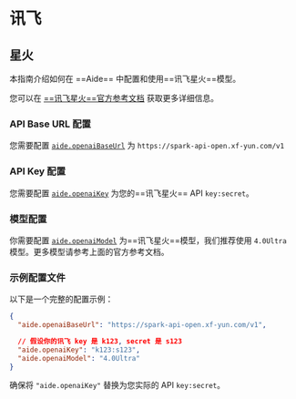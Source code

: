 # 讯飞

## 星火

本指南介绍如何在 ==Aide== 中配置和使用==讯飞星火==模型。

您可以在 [==讯飞星火==官方参考文档](https://www.xfyun.cn/doc/spark/HTTP%E8%B0%83%E7%94%A8%E6%96%87%E6%A1%A3.html#_1-%E6%8E%A5%E5%8F%A3%E8%AF%B4%E6%98%8E) 获取更多详细信息。

### API Base URL 配置

您需要配置 [`aide.openaiBaseUrl`](../configuration/openai-base-url.md) 为 `https://spark-api-open.xf-yun.com/v1`

### API Key 配置

您需要配置 [`aide.openaiKey`](../configuration/openai-key.md) 为您的==讯飞星火== API `key:secret`。

### 模型配置

你需要配置 [`aide.openaiModel`](../configuration/openai-model.md) 为==讯飞星火==模型，我们推荐使用 `4.0Ultra` 模型。更多模型请参考上面的官方参考文档。

### 示例配置文件

以下是一个完整的配置示例：

```json
{
  "aide.openaiBaseUrl": "https://spark-api-open.xf-yun.com/v1",

  // 假设你的讯飞 key 是 k123, secret 是 s123
  "aide.openaiKey": "k123:s123",
  "aide.openaiModel": "4.0Ultra"
}
```

确保将 `"aide.openaiKey"` 替换为您实际的 API `key:secret`。
